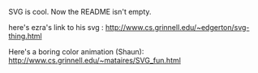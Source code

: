 SVG is cool. Now the README isn't empty.

here's ezra's link to his svg : 
http://www.cs.grinnell.edu/~edgerton/svg-thing.html

Here's a boring color animation (Shaun):
http://www.cs.grinnell.edu/~mataires/SVG_fun.html